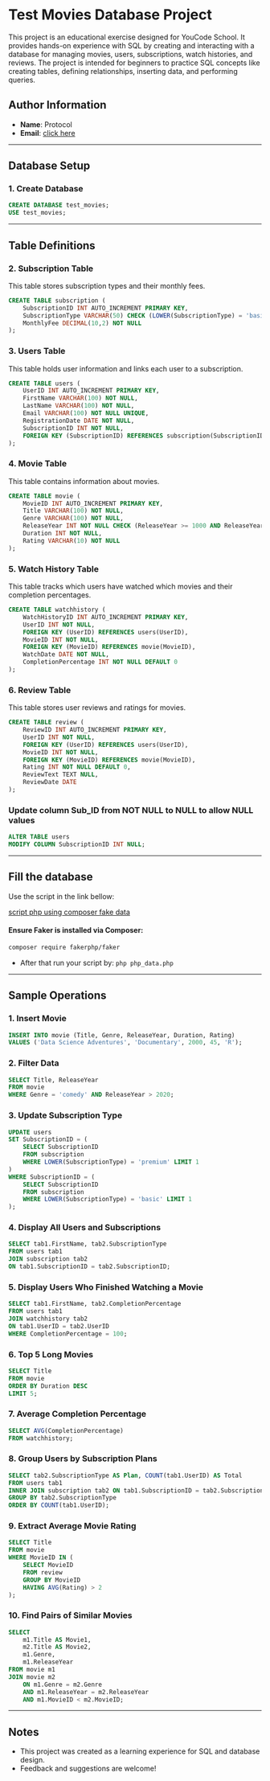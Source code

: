 # Test Movies Database Project

This project is an educational exercise designed for YouCode School. It provides hands-on experience with SQL by creating and interacting with a database for managing movies, users, subscriptions, watch histories, and reviews. The project is intended for beginners to practice SQL concepts like creating tables, defining relationships, inserting data, and performing queries.

## Author Information
- **Name**: Protocol
- **Email**: [click here](mailto:oujaberousama@gmail.com)

---

## Database Setup

### 1. Create Database
```sql
CREATE DATABASE test_movies;
USE test_movies;
```

---

## Table Definitions

### 2. Subscription Table
This table stores subscription types and their monthly fees.
```sql
CREATE TABLE subscription (
    SubscriptionID INT AUTO_INCREMENT PRIMARY KEY,
    SubscriptionType VARCHAR(50) CHECK (LOWER(SubscriptionType) = 'basic' OR LOWER(SubscriptionType) = 'premium'),
    MonthlyFee DECIMAL(10,2) NOT NULL
);
```

### 3. Users Table
This table holds user information and links each user to a subscription.
```sql
CREATE TABLE users (
    UserID INT AUTO_INCREMENT PRIMARY KEY,
    FirstName VARCHAR(100) NOT NULL,
    LastName VARCHAR(100) NOT NULL,
    Email VARCHAR(100) NOT NULL UNIQUE,
    RegistrationDate DATE NOT NULL,
    SubscriptionID INT NOT NULL,
    FOREIGN KEY (SubscriptionID) REFERENCES subscription(SubscriptionID)
);
```

### 4. Movie Table
This table contains information about movies.
```sql
CREATE TABLE movie (
    MovieID INT AUTO_INCREMENT PRIMARY KEY,
    Title VARCHAR(100) NOT NULL,
    Genre VARCHAR(100) NOT NULL,
    ReleaseYear INT NOT NULL CHECK (ReleaseYear >= 1000 AND ReleaseYear <= 3000),
    Duration INT NOT NULL,
    Rating VARCHAR(10) NOT NULL
);
```

### 5. Watch History Table
This table tracks which users have watched which movies and their completion percentages.
```sql
CREATE TABLE watchhistory (
    WatchHistoryID INT AUTO_INCREMENT PRIMARY KEY,
    UserID INT NOT NULL,
    FOREIGN KEY (UserID) REFERENCES users(UserID),
    MovieID INT NOT NULL,
    FOREIGN KEY (MovieID) REFERENCES movie(MovieID),
    WatchDate DATE NOT NULL,
    CompletionPercentage INT NOT NULL DEFAULT 0
);
```

### 6. Review Table
This table stores user reviews and ratings for movies.
```sql
CREATE TABLE review (
    ReviewID INT AUTO_INCREMENT PRIMARY KEY,
    UserID INT NOT NULL,
    FOREIGN KEY (UserID) REFERENCES users(UserID),
    MovieID INT NOT NULL,
    FOREIGN KEY (MovieID) REFERENCES movie(MovieID),
    Rating INT NOT NULL DEFAULT 0,
    ReviewText TEXT NULL,
    ReviewDate DATE
);
```

### Update column Sub_ID from NOT NULL to NULL to allow NULL values
```sql
ALTER TABLE users
MODIFY COLUMN SubscriptionID INT NULL;
```

---

## Fill the database

Use the script in the link bellow:

[script php using composer fake data](https://github.com/protocol-404/sql-queries/blob/main/php_data.php)

#### Ensure Faker is installed via Composer:
```bash
composer require fakerphp/faker
```

- After that run your script by: `php php_data.php`
---

## Sample Operations

### 1. Insert Movie
```sql
INSERT INTO movie (Title, Genre, ReleaseYear, Duration, Rating)
VALUES ('Data Science Adventures', 'Documentary', 2000, 45, 'R');
```

### 2. Filter Data
```sql
SELECT Title, ReleaseYear 
FROM movie 
WHERE Genre = 'comedy' AND ReleaseYear > 2020;
```

### 3. Update Subscription Type
```sql
UPDATE users
SET SubscriptionID = (
    SELECT SubscriptionID
    FROM subscription
    WHERE LOWER(SubscriptionType) = 'premium' LIMIT 1
)
WHERE SubscriptionID = (
    SELECT SubscriptionID
    FROM subscription
    WHERE LOWER(SubscriptionType) = 'basic' LIMIT 1
);
```

### 4. Display All Users and Subscriptions
```sql
SELECT tab1.FirstName, tab2.SubscriptionType
FROM users tab1
JOIN subscription tab2
ON tab1.SubscriptionID = tab2.SubscriptionID;
```

### 5. Display Users Who Finished Watching a Movie
```sql
SELECT tab1.FirstName, tab2.CompletionPercentage
FROM users tab1
JOIN watchhistory tab2
ON tab1.UserID = tab2.UserID
WHERE CompletionPercentage = 100;
```

### 6. Top 5 Long Movies
```sql
SELECT Title 
FROM movie
ORDER BY Duration DESC
LIMIT 5;
```

### 7. Average Completion Percentage
```sql
SELECT AVG(CompletionPercentage) 
FROM watchhistory;
```

### 8. Group Users by Subscription Plans
```sql
SELECT tab2.SubscriptionType AS Plan, COUNT(tab1.UserID) AS Total
FROM users tab1
INNER JOIN subscription tab2 ON tab1.SubscriptionID = tab2.SubscriptionID
GROUP BY tab2.SubscriptionType
ORDER BY COUNT(tab1.UserID);
```

### 9. Extract Average Movie Rating
```sql
SELECT Title
FROM movie
WHERE MovieID IN (
    SELECT MovieID
    FROM review
    GROUP BY MovieID
    HAVING AVG(Rating) > 2
);
```

### 10. Find Pairs of Similar Movies
```sql
SELECT
    m1.Title AS Movie1,
    m2.Title AS Movie2,
    m1.Genre,
    m1.ReleaseYear
FROM movie m1
JOIN movie m2
    ON m1.Genre = m2.Genre
    AND m1.ReleaseYear = m2.ReleaseYear
    AND m1.MovieID < m2.MovieID;
```

---

## Notes
- This project was created as a learning experience for SQL and database design.
- Feedback and suggestions are welcome!